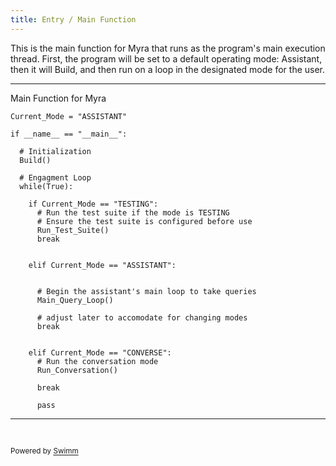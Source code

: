 ```yaml
---
title: Entry / Main Function
---
```

This is the main function for Myra that runs as the program's main execution thread. First, the program will be set to a default operating mode: Assistant, then it will Build, and then run on a loop in the designated mode for the user.

<SwmSnippet path="/ENTRY.py" line="7">

---

Main Function for Myra

```
Current_Mode = "ASSISTANT"

if __name__ == "__main__":
  
  # Initialization
  Build()
  
  # Engagment Loop
  while(True):
    
    if Current_Mode == "TESTING":
      # Run the test suite if the mode is TESTING
      # Ensure the test suite is configured before use
      Run_Test_Suite()
      break
    
    
    elif Current_Mode == "ASSISTANT":

      
      # Begin the assistant's main loop to take queries
      Main_Query_Loop()
      
      # adjust later to accomodate for changing modes
      break
      
    
    elif Current_Mode == "CONVERSE":
      # Run the conversation mode
      Run_Conversation()

      break
      
      pass
```

---

</SwmSnippet>

&nbsp;

<SwmMeta version="3.0.0" repo-id="Z2l0aHViJTNBJTNBUENBQSUzQSUzQUF2YWxvbkFjZQ==" repo-name="PCAA"><sup>Powered by [Swimm](https://app.swimm.io/)</sup></SwmMeta>
